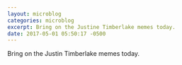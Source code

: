 ```yaml
---
layout: microblog
categories: microblog
excerpt: Bring on the Justine Timberlake memes today. 
date: 2017-05-01 05:50:17 -0500
---
```


Bring on the Justin Timberlake memes today. 